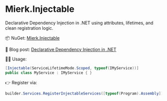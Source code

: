# Mierk.Injectable

Declarative Dependency Injection in .NET using attributes, lifetimes, and clean registration logic.

📦 NuGet: [Mierk.Injectable](https://www.nuget.org/packages/Mierk.Injectable)

📖 Blog post: [Declarative Dependency Injection in .NET](https://www.mierk.dev/blog/attribute-based-dependency-injection/)

🧑‍💻 Usage:
```csharp
[Injectable(ServiceLifetimeMode.Scoped, typeof(IMyService))]
public class MyService : IMyService { }
```

👉 Register via:
```csharp
builder.Services.RegisterInjectableServices([typeof(Program).Assembly]);
```